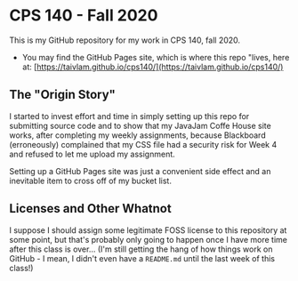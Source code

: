# CPS 140 - Fall 2020

This is my GitHub repository for my work in CPS 140, fall 2020.

* You may find the GitHub Pages site, which is where this repo "lives, here at:
[https://taivlam.github.io/cps140/](https://taivlam.github.io/cps140/)

[//]: # (Oh gosh, I'm commiting a web development faux pas...)

## The "Origin Story"

I started to invest effort and time in simply setting up this repo for submitting source code and to show that my JavaJam Coffe House site works, after completing my weekly assignments, because Blackboard (erroneously) complained that my CSS file had a security risk for Week 4 and refused to let me upload my assignment.

Setting up a GitHub Pages site was just a convenient side effect and an inevitable item to cross off of my bucket list.

## Licenses and Other Whatnot

I suppose I should assign some legitimate FOSS license to this repository at some point, but that's probably only going to happen once I have more time after this class is over... (I'm still getting the hang of how things work on GitHub - I mean, I didn't even have a ```README.md``` until the last week of this class!)
